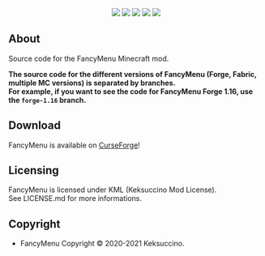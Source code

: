 <p style="text-align: center;"><a href="https://discord.gg/UzmeWkD"><img src="https://discordapp.com/api/guilds/704163135787106365/widget.png?style=banner2" /></a> <a href="https://twitter.com/keksuccino"><img src="https://s12.directupload.net/images/200916/joj33k55.png" /></a> <a href="https://www.reddit.com/r/FancyMenu/"><img src="https://s12.directupload.net/images/200916/efhmdjhg.png" /></a> <a href="https://www.patreon.com/keksuccino"><img src="https://s12.directupload.net/images/200916/5x6ujs8j.png" /></a> <a href="https://paypal.me/TimSchroeter"><img src="https://s12.directupload.net/images/200916/m9ajjxc9.png" /></a></p>

## About

Source code for the FancyMenu Minecraft mod.

**The source code for the different versions of FancyMenu (Forge, Fabric, multiple MC versions) is separated by branches.**<br>
**For example, if you want to see the code for FancyMenu Forge 1.16, use the `forge-1.16` branch.**

## Download

FancyMenu is available on [CurseForge](https://www.curseforge.com/minecraft/mc-mods/fancymenu)!

## Licensing

FancyMenu is licensed under KML (Keksuccino Mod License).<br>
See LICENSE.md for more informations.

## Copyright

- FancyMenu Copyright © 2020-2021 Keksuccino.<br>
